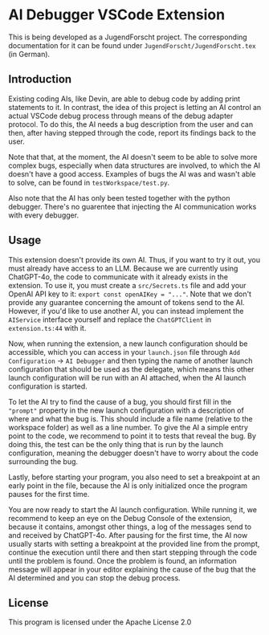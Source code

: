 # AI Debugger VSCode Extension

This is being developed as a JugendForscht project. The corresponding documentation for it can be found under `JugendForscht/JugendForscht.tex` (in German).

## Introduction

Existing coding AIs, like Devin, are able to debug code by adding print statements to it. In contrast, the idea of this project is letting an AI control an actual VSCode debug process through means of the debug adapter protocol. To do this, the AI needs a bug description from the user and can then, after having stepped through the code, report its findings back to the user.

Note that that, at the moment, the AI doesn't seem to be able to solve more complex bugs, especially when data structures are involved, to which the AI doesn't have a good access. Examples of bugs the AI was and wasn't able to solve, can be found in `testWorkspace/test.py`.

Also note that the AI has only been tested together with the python debugger. There's no guarentee that injecting the AI communication works with every debugger.

## Usage

This extension doesn't provide its own AI. Thus, if you want to try it out, you must already have access to an LLM. Because we are currently using ChatGPT-4o, the code to communicate with it already exists in the extension. To use it, you must create a `src/Secrets.ts` file and add your OpenAI API key to it: `export const openAIKey = "..."`. Note that we don't provide any guarantee concerning the amount of tokens send to the AI. However, if you'd like to use another AI, you can instead implement the `AIService` interface yourself and replace the `ChatGPTClient` in `extension.ts:44` with it.

Now, when running the extension, a new launch configuration should be accessible, which you can access in your `launch.json` file through `Add Configuration` -> `AI Debugger` and then typing the name of another launch configuration that should be used as the delegate, which means this other launch configuration will be run with an AI attached, when the AI launch configuration is started.

To let the AI try to find the cause of a bug, you should first fill in the `"prompt"` property in the new launch configuration with a description of where and what the bug is. This should include a file name (relative to the workspace folder) as well as a line number. To give the AI a simple entry point to the code, we recommend to point it to tests that reveal the bug. By doing this, the test can be the only thing that is run by the launch configuration, meaning the debugger doesn't have to worry about the code surrounding the bug.

Lastly, before starting your program, you also need to set a breakpoint at an early point in the file, because the AI is only initialized once the program pauses for the first time.

You are now ready to start the AI launch configuration. While running it, we recommend to keep an eye on the Debug Console of the extension, because it contains, amongst other things, a log of the messages send to and received by ChatGPT-4o. After pausing for the first time, the AI now usually starts with setting a breakpoint at the provided line from the prompt, continue the execution until there and then start stepping through the code until the problem is found. Once the problem is found, an information message will appear in your editor explaining the cause of the bug that the AI determined and you can stop the debug process.

## License

This program is licensed under the Apache License 2.0